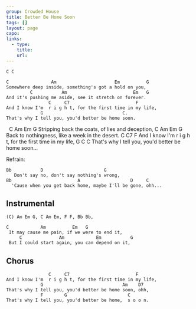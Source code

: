 ```yaml
---
group: Crowded House
title: Better Be Home Soon
tags: []
layout: page
capo: 
links: 
  - type: 
    title: 
    url: 
---
```



	C C

	C                Am                      Em          G
	Somewhere deep inside, something's got a hold on you,
	         C           Am                         Em   G
	And it's pushing me aside, see it stretch on forever.
	                C     C7                         F
	And I know I'm  r i g h t, for the first time in my life,
	             G                              C.
	That's why I tell you, you'd better be home soon.

&nbsp;    C                   Am                    Em     G
	Stripping back the coats, of lies and deception,
	C	         Am		     	          Em     G
	Back to nothingness, like a week in the desert.
	                C     C7                         F
	And I know I'm  r i g h t, for the first time in my life,
	             G                              C      C
	That's why I tell you, you'd better be home soon...

Refrain:

	Bb           D                       G
	   Don't say no, don't say nothing's wrong,
	Bb                         A                   D     C
	  'Cause when you get back home, maybe I'll be gone, ohh...

## Instrumental
	(C) Am Em G, C Am Em, F F, Bb Bb,

	C		     Am	 		 Em	  G
	 It may cause me pain, if we were to end it,
	     C              Am            Em           G
	 But I could start again, you can depend on it,

## Chorus

	                C     C7                         F
	And I know I'm  r i g h t, for the first time in my life,
	             G                              Am    D7
	That's why I tell you, you'd better be home soon, ohh,
	             F        G                       C
	That's why I tell you, you'd better be home,  s o o n.

